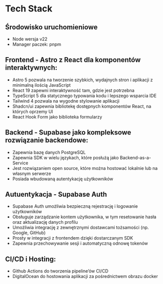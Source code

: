 # Tech Stack

## Środowisko uruchomieniowe

- Node wersja v22
- Manager paczek: pnpm

## Frontend - Astro z React dla komponentów interaktywnych:

- Astro 5 pozwala na tworzenie szybkich, wydajnych stron i aplikacji z minimalną ilością JavaScript
- React 19 zapewni interaktywność tam, gdzie jest potrzebna
- TypeScript 5 dla statycznego typowania kodu i lepszego wsparcia IDE
- Tailwind 4 pozwala na wygodne stylowanie aplikacji
- Shadcn/ui zapewnia bibliotekę dostępnych komponentów React, na których oprzemy UI
- React Hook Form jako biblioteka formularzy

## Backend - Supabase jako kompleksowe rozwiązanie backendowe:

- Zapewnia bazę danych PostgreSQL
- Zapewnia SDK w wielu językach, które posłużą jako Backend-as-a-Service
- Jest rozwiązaniem open source, które można hostować lokalnie lub na własnym serwerze
- Posiada wbudowaną autentykację użytkowników

## Autuentykacja - Supabase Auth

- Supabase Auth umożliwia bezpieczną rejestrację i logowanie użytkowników
- Obsługuje zarządzanie kontem użytkownika, w tym resetowanie hasła oraz aktualizację danych profilu
- Umożliwia integrację z zewnętrznymi dostawcami tożsamości (np. Google, GitHub)
- Prosty w integracji z frontendem dzięki dostarczanym SDK
- Zapewnia przechowywanie sesji i automatyczną odnowę tokenów

## CI/CD i Hosting:

- Github Actions do tworzenia pipeline’ów CI/CD
- DigitalOcean do hostowania aplikacji za pośrednictwem obrazu docker
